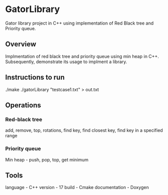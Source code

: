 # GatorLibrary
Gator library project in C++ using implementation of Red Black tree and Priority queue.

## Overview
Implmentation of red black tree and priority queue using min heap in C++. Subsequently, demonstrate its usage to implment a library.

## Instructions to run
./make
./gatorLibrary "testcase1.txt" > out.txt

## Operations

### Red-black tree
add, remove, top, rotations, find key, find closest key, find key in a specified range

### Priority queue
Min heap - push, pop, top, get minimum

## Tools
language - C++
version - 17
build - Cmake
documentation - Doxygen
